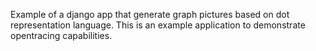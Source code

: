 Example of a django app that generate graph pictures based on dot representation language.
This is an example application to demonstrate opentracing capabilities.
